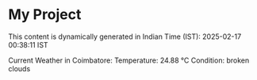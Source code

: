 # My Project

This content is dynamically generated in Indian Time (IST): 2025-02-17 00:38:11 IST


Current Weather in Coimbatore:
Temperature: 24.88 °C
Condition: broken clouds
